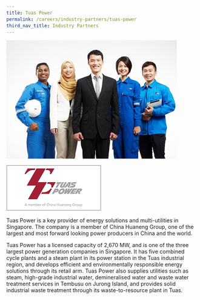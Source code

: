 ```yaml
---
title: Tuas Power
permalink: /careers/industry-partners/tuas-power
third_nav_title: Industry Partners
---
```

<img src="/images/careers/industry-partners/tuas_power_generation_large.jpg" alt="Tuas Power" style="width: 450px; height: 312px;" /><br/>

<a href="https://www.tuaspower.com.sg" target="_blank"><img alt="Tuas Power" src="/images/common/partner-logos/tuas_power.jpg" style="width: 250px; height: 120px;"></a>

Tuas Power is a key provider of energy solutions and multi-utilities in Singapore. The company is a member of China Huaneng Group, one of the largest and most forward looking power producers in China and the world.

Tuas Power has a licensed capacity of 2,670 MW, and is one of the three largest power generation companies in Singapore. It has five combined cycle plants and a steam plant in its power station in the Tuas industrial region, and develops efficient and environmentally responsible energy solutions through its retail arm.  Tuas Power also supplies utilities such as steam, high-grade industrial water, demineralised water and waste water treatment services in Tembusu on Jurong Island, and provides solid industrial waste treatment through its waste-to-resource plant in Tuas.
